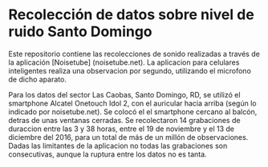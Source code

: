# Recolección de datos sobre nivel de ruido Santo Domingo

Este repositorio contiene las recolecciones de sonido realizadas a través de la aplicación [Noisetube] (noisetube.net). La aplicacion para celulares inteligentes realiza una observacion por segundo, utilizando el microfono de dicho aparato. 

Para los datos del sector Las Caobas, Santo Domingo, RD, se utilizó el smartphone Alcatel Onetouch Idol 2, con el auricular hacia arriba (según lo indicado por noisetube.net). Se colocó el
el smartphone cercano al balcón, detras de unas ventanas cerradas. 
Se recolectaron 14 grabaciones de duraccion entre las 3 y 38 horas, entre el 19 de noviembre y el 13 de diciembre del 2016, para un total de más de un millón de observaciones. Dadas las limitantes de la aplicacion no todas las grabaciones son consecutivas, aunque la ruptura entre los datos no es tanta. 
